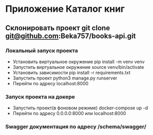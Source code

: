 # Приложение Каталог книг

## Cклонировать проект git clone git@github.com:Beka757/books-api.git

### Локальный запуск проекта
- Установить виртуальное окружение pip install -m venv venv
- Запустить виртуальное окружение source venv/bin/activate
- Установить зависимости pip install -r requirements.txt
- Запустить проект python3 manage.py runserver
- Перейти по адресу localhost:8000

### Запуск проекта на докере
- Запустить проект(в фоновом режиме) docker-compose up -d
- Перейти по адресу 0.0.0.0:8000 или localhost:8000


### Swagger документация по адресу /schema/swagger/
